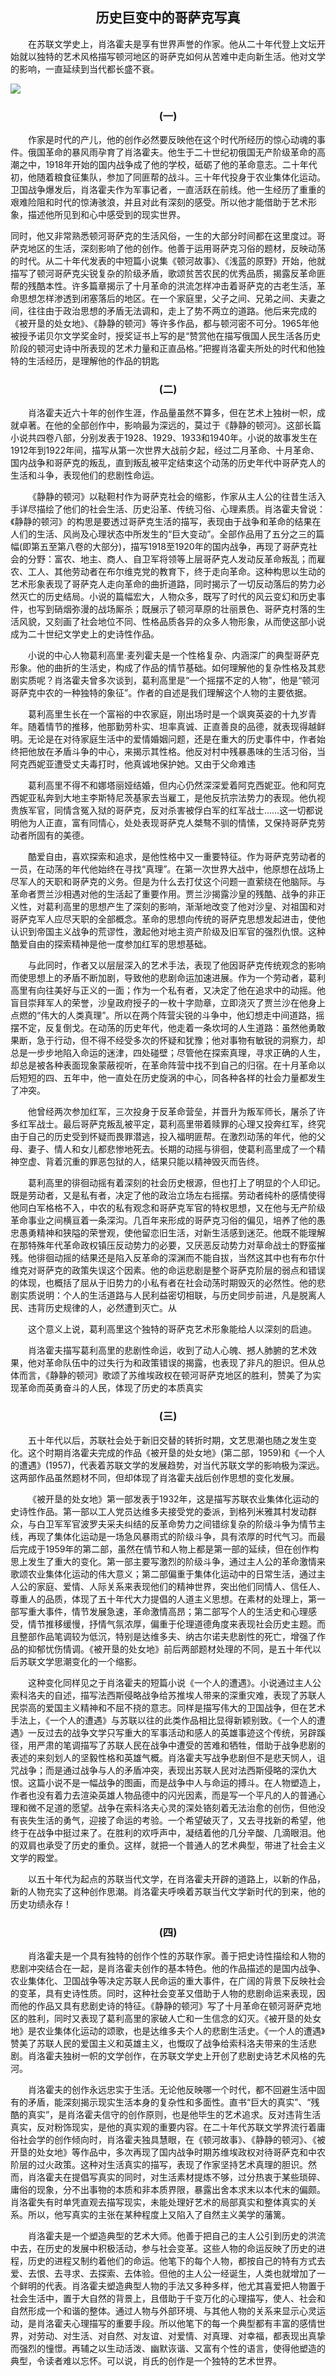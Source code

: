 ## <center> 历史巨变中的哥萨克写真 </center>

&emsp;&emsp;在苏联文学史上，肖洛霍夫是享有世界声誉的作家。他从二十年代登上文坛开始就以独特的艺术风格描写顿河地区的哥萨克如何从苦难中走向新生活。他对文学的影响，一直延续到当代都长盛不衰。

![](http://www.youhuaaa.com/UploadFiles/images/Painting_Pic_Full/103/51458.jpg)

### <center> \(一\) </center>

&emsp;&emsp;作家是时代的产儿，他的创作必然要反映他在这个时代所经历的惊心动魂的事件。俄国革命的暴风雨孕育了肖洛霍夫。他生于二十世纪初俄国无产阶级革命的高潮之中，1918年开始的国内战争成了他的学校，砥砺了他的革命意志。二十年代初，他随着粮食征集队，参加了同匪帮的战斗。三十年代投身于农业集体化运动。卫国战争爆发后，肖洛霍夫作为军事记者，一直活跃在前线。他一生经历了重重的艰难险阻和时代的惊涛骇浪，并且对此有深刻的感受。所以他才能借助于艺术形象，描述他所见到和心中感受到的现实世界。

同时，他又非常熟悉顿河哥萨克的生活风俗，一生的大部分时间都在这里度过。哥萨克地区的生活，深刻影响了他的创作。他善于运用哥萨克习俗的题材，反映动荡的时代。从二十年代发表的中短篇小说集《顿河故事》、《浅蓝的原野》开始，他就描写了顿河哥萨克尖锐复杂的阶级矛盾，歌颂贫苦农民的优秀品质，揭露反革命匪帮的残酷本性。许多篇章揭示了十月革命的洪流怎样冲击着哥萨克的古老生活，革命思想怎样渗透到闭塞落后的地区。在一个家庭里，父子之间、兄弟之间、夫妻之间，往往由于政治思想的矛盾无法调和，走上了势不两立的道路。他后来完成的《被开垦的处女地》、《静静的顿河》等许多作品，都与顿河密不可分。1965年他被授予诺贝尔文学奖金时，授奖证书上写的是“赞赏他在描写俄国人民生活各历史阶段的顿河史诗中所表现的艺术力量和正直品格。”把握肖洛霍夫所处的时代和他独特的生活经历，是理解他的作品的钥匙

### <center> \(二\) </center>

&emsp;&emsp;肖洛霍夫近六十年的创作生涯，作品量虽然不算多，但在艺术上独树一帜，成就卓著。在他的全部创作中，影响最为深远的，莫过于《静静的顿河》。这部长篇小说共四卷八部，分别发表于1928、1929、1933和1940年。小说的故事发生在1912年到1922年间，描写从第一次世界大战前夕起，经过二月革命、十月革命、国内战争和哥萨克的叛乱，直到叛乱被平定结束这个动荡的历史年代中哥萨克人的生活和斗争，表现他们的悲剧性命运。

&emsp;&emsp;《静静的顿河》以鞑靼村作为哥萨克社会的缩影，作家从主人公的往昔生活入手详尽描绘了他们的社会生活、历史沿革、传统习俗、心理素质。肖洛霍夫曾说：《静静的顿河》的构思是要透过哥萨克生活的描写，表现由于战争和革命的结果在人们的生活、风尚及心理状态中所发生的“巨大变动”。全部作品用了五分之三的篇幅\(即第五至第八卷的大部分\)，描写1918至1920年的国内战争，再现了哥萨克社会的分野：富农、地主、商人、自卫军将领等上层哥萨克人发动反革命叛乱；而雇农、工人、其他劳动者在布尔维克党的教育下，终于走向革命。这种构思以生动的艺术形象表现了哥萨克人走向革命的曲折道路，同时揭示了一切反动落后的势力必然灭亡的历史结局。小说的篇幅宏大，人物众多，既写了时代的风云变幻和历史事件，也写到硝烟弥漫的战场厮杀；既展示了顿河草原的壮丽景色、哥萨克村落的生活风貌，又刻画了社会地位不同、性格品质各异的众多人物形象，从而使这部小说成为二十世纪文学史上的史诗性作品。

&emsp;&emsp;小说的中心人物葛利高里·麦列霍夫是一个性格复杂、内涵深广的典型哥萨克形象。他的曲折的生活史，构成了作品的情节基础。如何理解他的复杂性格及其悲剧实质呢？肖洛霍夫曾多次谈到，葛利高里是“一个摇摆不定的人物”，他是“顿河哥萨克中农的一种独特的象征”。作者的自述是我们理解这个人物的主要依据。

&emsp;&emsp;葛利高里生长在一个富裕的中农家庭，刚出场时是一个飒爽英姿的十九岁青年。随着情节的推移，他那勤劳朴实、坦率真诚、正直善良的品德，就表现得越鲜明。无论是在对待家庭生活中的爱情婚姻问题，还是在重大的历史事件中，作者始终把他放在矛盾斗争的中心，来揭示其性格。他反对村中残暴愚味的生活习俗，当阿克西妮亚遭受丈夫毒打时，他真诚地保护她。又由于父命难违

&emsp;&emsp;葛利高里不得不和娜塔丽娅结婚，但内心仍然深深爱着阿克西妮亚。他和阿克西妮亚私奔到大地主李斯特尼茨基家去当雇工，是他反抗宗法势力的表现。他仇视贵族军官，同情含冤入狱的哥萨克，反对杀害被俘白军的红军战士……这一切都说明他为人正直，富有同情心，处处表现哥萨克人桀骜不驯的情愫，又保持哥萨克劳动者所固有的美德。

&emsp;&emsp;酷爱自由，喜欢探索和追求，是他性格中又一重要特征。作为哥萨克劳动者的一员，在动荡的年代他始终在寻找“真理”。在第一次世界大战中，他原想在战场上尽军人的天职和哥萨克的义务。但是为什么去打仗这个问题一直萦绕在他脑际。与革命者贾兰沙相遇对他的生活起了重要作用。贾兰沙揭露沙皇的残酷、战争的非正义性，对葛利高里的思想产生了深刻的影响，渐渐地改变了他对沙皇、对祖国和对哥萨克军人应尽天职的全部概念。革命的思想向传统的哥萨克思想发起进击，使他认识到帝国主义战争的荒谬性，激起他对地主资产阶级及旧军官的强烈仇恨。这种酷爱自由的探索精神是他一度参加红军的思想基础。

&emsp;&emsp;与此同时，作者又以层层深入的艺术手法，表现了他因哥萨克传统观念的影响而使思想上的矛盾不断加剧，导致他的悲剧命运加速进展。作为一个劳动者，葛利高里有向往美好与正义的一面；作为一个私有者，又决定了他在追求中的动摇。他盲目崇拜军人的荣誉，沙皇政府授子的一枚十字勋章，立即浇灭了贾兰沙在他身上点燃的“伟大的人类真理”。所以在两个阵营尖锐的斗争中，他幻想走中间道路，摇摆不定，反复倒戈。在动荡的历史年代，他走着一条坎坷的人生道路：虽然他勇敢果断，急于行动，但不得不经受多次的怀疑和犹豫；他对事物有敏锐的洞察力，却总是一步步地陷入命运的迷津，四处碰壁；尽管他在探索真理，寻求正确的人生，却总是被各种表面现象蒙蔽视听，在革命阵营中找不到自己的归宿。在十月革命以后短短的四、五年中，他一直处在历史旋涡的中心，同各种各样的社会力量都发生了冲突。

&emsp;&emsp;他曾经两次参加红军，三次投身于反革命营垒，并晋升为叛军师长，屠杀了许多红军战士。最后哥萨克叛乱被平定，葛利高里带着赎罪的心理又投奔红军，终究由于自己的历史受到怀疑而畏罪潜逃，投入福明匪帮。在激烈动荡的年代，他的父母、妻子、情人和女儿都悲惨地死去。长期的动摇与徘徊，使葛利高里成了一个精神空虚、背着沉重的罪恶包狱的人，结果只能以精神毁灭而告终。

&emsp;&emsp;葛利高里的徘徊动摇有着深刻的社会历史根源，但也打上了明显的个人印记。既是劳动者，又是私有者，决定了他的政治立场左右摇摆。劳动者纯朴的感情使得他同白军格格不入，中农的私有观念和哥萨克军官的特权思想，又在他与无产阶级革命事业之间横亘着一条深沟。几百年来形成的哥萨克习俗的偏见，培养了他的愚忠愚勇精神和狭隘的荣誉观，使他留恋旧生活，对新生活感到迷茫。他既不能理解在那特殊年代革命政权镇压反动势力的必要，又厌恶反动势力对草命战士的野蛮摧残。他徘徊动摇的结果还是陷入反革命的深渊而不能自拔，当然这其中也有布尔什维克对哥萨克的政策失误这个因素。他的命运悲剧是整个哥萨克阶层的弱点和错误的体现，也概括了屈从于旧势力的小私有者在社会动荡时期毁灭的必然性。他的悲剧实质说明：个人的生活道路与人民利益密切相联，与历史同步前进，凡是脱离人民、违背历史规律的人，必然遭到灭亡。从

&emsp;&emsp;这个意义上说，葛利高里这个独特的哥萨克艺术形象能给人以深刻的启迪。

&emsp;&emsp;肖洛霍夫描写葛利高里的悲剧性命运，收到了动人心魄、撼人肺腑的艺术效果，他对革命队伍中的过失行为和政策错误的揭露，也表现了非凡的胆识。但从总体而言，《静静的顿河》歌颂了苏维埃政权在顿河哥萨克地区的胜利，赞美了为实现革命而英勇奋斗的人民，体现了历史的本质真实

### <center> \(三\) </center>

&emsp;&emsp;五十年代以后，苏联社会处于新旧交替的转折时期，文艺思潮也随之发生变化。这个时期肖洛霍夫完成的作品《被开垦的处女地》\(第二部，1959\)和《一个人的遭遇》\(1957\)，代表着苏联文学的发展趋势，对当代苏联文学的影响极为深远。这两部作品虽然题材不同，但却体现了肖洛霍夫战后创作思想的变化发展。

&emsp;&emsp;《被开垦的处女地》第一部发表于1932年，这是描写苏联农业集体化运动的史诗性作品。第一部以工人党员达维多夫接受党的委派，到格列米雅其村发动群众，与白卫军军官波罗夫采夫纠结的反革命势力之间错综复杂的阶级斗争为情节主线，再现了集体化运动是一场急风暴雨式的阶级斗争，具有浓厚的时代气习。而最后完成于1959年的第二部，虽然在情节和人物上都是第一部的延续，但在创作构思上发生了重大的变化。第一部主要写激烈的阶级斗争，通过主人公的革命激情来歌颂农业集体化运动的伟大意义；第二部偏重于集体化运动中的日常生活，通过主人公的家庭、爱情、人际关系来表现他们的精神世界，突出他们同情人、信任人、尊重人的品质，体现了五十年代大力提倡的人道主义思想。在素材的处理上，第一部写重大事件，情节发展急速，革命激情高昂；第二部写个人的生活史和心理感受，情节推移缓慢，抒情气氛浓厚，偏重于伦理道德角度来表现社会历史主题。而且整部作品笔调较为低沉，特别是达维多夫、纳古尔诺夫悲剧性的死亡，增强了作品的抑郁忧伤情调。《被开垦的处女地》前后两部题材处理的不同，是五十年代以后苏联文学思潮变化的一个缩影。

&emsp;&emsp;这种变化同样见之于肖洛霍夫的短篇小说《一个人的遭遇》。小说通过主人公索科洛夫的自述，描写法西斯侵略战争给苏推埃人带来的深重灾难，表现了苏联人民崇高的爱国主义精神和不屈不挠的意志。同样是描写伟大的卫国战争，但在艺术手法上，《一个人的遭遇》与苏联以往的此类作品相比显得新颖别致。《一个人的遭遇》一反过去的战争文学只写重大的军事活动和感人的英雄事迹这个传统，另辟蹊径，用严肃的笔调描写了苏联人民在战争中遭受的苦难和牺牲，借助于战争悲剧的表述的来刻划人的坚毅性格和英雄气概。肖洛霍夫写战争悲剧但不是悲天悯人，诅咒战争；而是通过战争与人的矛盾冲突，表现出苏联人民对法西斯侵略的深仇大恨。这篇小说不是一幅战争的图画，而是战争中人与命运的搏斗。在人物塑造上，作者也没有着力去渲染英雄人物品德中的闪光因素，而是写一个平凡的人的普通心理和微不足道的愿望。战争在索科洛夫心灵的深处铬刻着无法治愈的创伤，但他没有丧失生活的勇气，迎接了命运的考验。一个希望破灭了，又去寻找新的希望，他终于在战争中挺过来了。在胜利的欢呼声中，凝结着他的几分辛酸、几滴眼泪。他的双肩也承受了历史的重负。这样，就把一个普通人的艺术典型，带进了社会主义文学的殿堂。

&emsp;&emsp;以五十年代为起点的苏联当代文学，在肖洛霍夫开辟的道路上，以新的作品，新的人物充实了这种创作思潮。肖洛霍夫呼唤着苏联当代文学新时代的到来，他的历史功绩永存！

### <center> \(四\) </center>

&emsp;&emsp;肖洛霍夫是一个具有独特的创作个性的苏联作家。善于把史诗性描绘和人物的悲剧冲突结合在一起，是肖洛霍夫创作的基本特色。他的作品描述的是国内战争、农业集体化、卫国战争等决定苏联人民命运的重大事件，在广阔的背景下反映社会的变革，具有史诗性质。同时，这种社会变革又借助于人物的悲剧命运来表现，因而他的作品又具有悲剧史诗的特征。《静静的顿河》写了十月革命在顿河哥萨克地区的胜利，同时又表现了葛利高里的家破人亡和一生信念的幻灭。《被开垦的处女地》是农业集体化运动的颂歌，也是达维多夫个人的悲剧生活史。《一个人的遭遇》赞美了苏联人民的爱国主义和英雄主义，也慨叹了战争给索科洛夫带来的生活悲剧。肖洛霍夫独树一帜的文学创作，在苏联文学史上开创了悲剧史诗艺术风格的先河。

&emsp;&emsp;肖洛霍夫的创作永远忠实于生活。无论他反映哪一个时代，都不回避生活中固有的矛盾，能深刻揭示现实生活本身的复杂性和多面性。直书“巨大的真实”、“残酷的真实”，是肖洛霍夫信守的创作原则，也是他毕生的艺术追求。反对违背生活真实，反对粉饰现实，是他的真实观的重要内容。在二十年代苏联文学界流行着庸俗社会学的创作倾向时，肖洛霍夫独具慧眼，在《顿河故事》、《静静的顿河》、《被开垦的处女地》等作品中，多次再现了国内战争时期苏维埃政权对待哥萨克和中农阶层的过火政策。这种对生活真实的描写，表现了作家坚持艺术真理的胆识。然而，肖洛霍夫在提倡写真实的同时，对生活素材提炼不够，过分热衷于某些琐碎、庸俗的现象，分不出事物的本质和非本质界限，暴露出舍本求末以本代末的偏颇。肖洛霍失有时单凭直观去描写现实，未能处理好艺术的局部真实和整体真实的关系。所以，他写真实的主张在某种程度上又陷入了自然主义美学的藩篱。

&emsp;&emsp;肖洛霍夫是一个塑造典型的艺术大师。他善于把自己的主人公引到历史的洪流中去，在历史的发展中积极活动，参与社会变革。这些人物的命运反映了历史的进程，历史的进程又制约着他们的命运。他笔下的每个人物，都按自己的特有方式去爱、去恨、去寻求、去探索、去体验。但他的主人公一经诞生，人类也就增加了一个鲜明的代表。肖洛霍夫塑造典型人物的手法又多种多样，他尤其喜爱把人物置于社会生活中，置于大自然的背景上，且借助于千变万化的心理描写，使人、社会和自然形成一个和谐的整体。通过人物与外部环境、与其他人物的关系来显示心灵运动，是肖洛霍夫心理描写的重要手段。所以他笔下的每一个典型都有丰富的感情世界，对劳动、对生活、对自然、对友谊、对爱情、对真理、对幸福，都表现出真挚而强烈的憧憬。再辅之以生动活泼、幽默诙谐、又富有个性的语言，使得他塑造的典型，令读者难以忘怀。可以说，肖氏的创作是一个独特的艺术世界。

